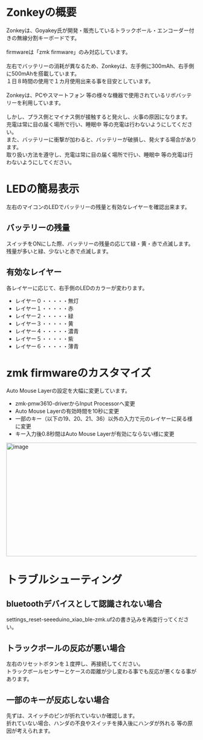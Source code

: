 # Zonkeyの概要

Zonkeyは、Goyakey氏が開発・販売しているトラックボール・エンコーダー付きの無線分割キーボードです。<br>
<br>
firmwareは「zmk firmware」のみ対応しています。<br>
<br>
左右でバッテリーの消耗が異なるため、Zonkeyは、左手側に300mAh、右手側に500mAhを搭載しています。<br>
１日８時間の使用で１カ月使用出来る事を目安としています。<br>
<br>
Zonkeyは、PCやスマートフォン 等の様々な機器で使用されているリボバッテリーを利用しています。<br>
<br>
しかし、プラス側とマイナス側が接触すると発火し、火事の原因になります。<br>
充電は常に目の届く場所で行い、睡眠中 等の充電は行わないようにしてください。<br>
また、バッテリーに衝撃が加わると、バッテリーが破損し、発火する場合があります。<br>
取り扱い方法を遵守し、充電は常に目の届く場所で行い、睡眠中 等の充電は行わないようにしてください。<br>

# LEDの簡易表示

左右のマイコンのLEDでバッテリーの残量と有効なレイヤーを確認出来ます。<br>

## バッテリーの残量

スイッチをONにした際、バッテリーの残量の応じて緑・黄・赤で点滅します。<br>
残量が多いと緑、少ないと赤で点滅します。<br>

## 有効なレイヤー

各レイヤーに応じて、右手側のLEDのカラーが変わります。<br>

- レイヤー０・・・・・無灯
- レイヤー１・・・・・赤
- レイヤー２・・・・・緑
- レイヤー３・・・・・黄
- レイヤー４・・・・・濃青
- レイヤー５・・・・・紫
- レイヤー６・・・・・薄青

# zmk firmwareのカスタマイズ

Auto Mouse Layerの設定を大幅に変更しています。<br>

- zmk-pmw3610-driverからInput Processorへ変更
- Auto Mouse Layerの有効時間を10秒に変更
- 一部のキー（以下の19、20、21、36）以外の入力で元のレイヤーに戻る様に変更
- キー入力後0.8秒間はAuto Mouse Layerが有効にならない様に変更

<img width="820" height="300" alt="image" src="https://github.com/user-attachments/assets/424fcc57-cd0c-4448-b937-c6edc064e07e" />

# トラブルシューティング

## bluetoothデバイスとして認識されない場合

settings_reset-seeeduino_xiao_ble-zmk.uf2の書き込みを再度行ってください。<br>

## トラックボールの反応が悪い場合

左右のリセットボタンを１度押し、再接続してください。<br>
トラックボールセンサーとケースの距離が少し変わる事でも反応が悪くなる事があります。<br>

## 一部のキーが反応しない場合

先ずは、スイッチのピンが折れていないか確認します。<br>
折れていない場合、ハンダの不良やスイッチを挿入後にハンダが外れる 等の原因が考えられます。<br>
